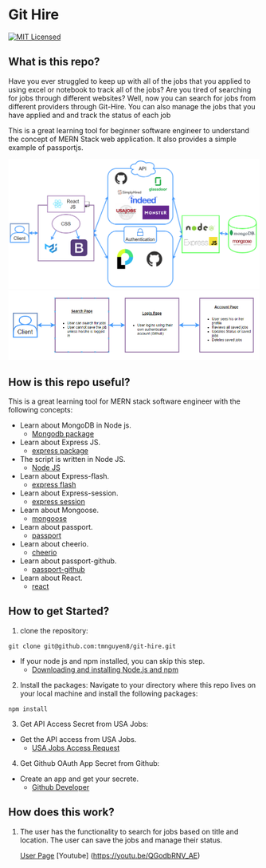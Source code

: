 # Git Hire
[![MIT Licensed](https://img.shields.io/badge/license-MIT-blue.svg)](LICENSE)


## What is this repo?
Have you ever struggled to keep up with all of the jobs that you applied to using excel or notebook to track all of the jobs? Are you tired of searching for jobs through different websites? Well, now you can search for jobs from different providers through Git-Hire. You can also manage the jobs that you have applied and and track the status of each job

This is a great learning tool for beginner software engineer to understand the concept of MERN Stack web application. It also provides a simple example of passportjs.

 ![](./assets/images/App-architect.png)
  ![](./assets/images/App-functionality.png)

## How is this repo useful?
This is a great learning tool for MERN stack software engineer with the following concepts:

* Learn about MongoDB in Node js. 
    * [Mongodb package](https://www.npmjs.com/package/mongodb)
* Learn about Express JS.
    * [express package](https://www.npmjs.com/package/express)
* The script is written in Node JS.
    * [Node JS](https://nodejs.org/en/)
* Learn about Express-flash.
    * [express flash](https://www.npmjs.com/package/express-flash)
* Learn about Express-session.
    * [express session](https://www.npmjs.com/package/express-session)
* Learn about Mongoose.
    * [mongoose](https://www.npmjs.com/package/mongoose)
* Learn about passport.
    * [passport](https://www.npmjs.com/package/passport)
* Learn about cheerio.
    * [cheerio](https://www.npmjs.com/package/cheerio)
* Learn about passport-github.
    * [passport-github](https://www.npmjs.com/package/passport-github)
* Learn about React.
    * [react](https://www.npmjs.com/package/react)

## How to get Started?
1. clone the repository:
```git
git clone git@github.com:tmnguyen8/git-hire.git
```
* If your node js and npm installed, you can skip this step.
  * [Downloading and installing Node.js and npm](https://docs.npmjs.com/downloading-and-installing-node-js-and-npm)

2. Install the packages:
Navigate to your directory where this repo lives on your local machine and install the following packages:
```git
npm install
```

3. Get API Access Secret from USA Jobs:
* Get the API access from USA Jobs.
    * [USA Jobs Access Request](https://developer.usajobs.gov/APIRequest/Index)


4. Get Github OAuth App Secret from Github:
* Create an app and get your secrete.
    * [Github Developer](https://developer.github.com/apps/building-oauth-apps/authorizing-oauth-apps/)


## How does this work?
1. The user has the functionality to search for jobs based on title and location. The user can save the jobs and manage their status.

    [User Page](https://git-hire.herokuapp.com/)
    [Youtube] (https://youtu.be/QGodbRNV_AE)